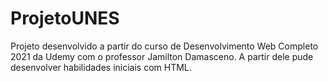 # ProjetoUNES
Projeto desenvolvido a partir do curso de Desenvolvimento Web Completo  2021 da Udemy com o professor Jamilton  Damasceno. A partir dele pude desenvolver habilidades iniciais com HTML.
